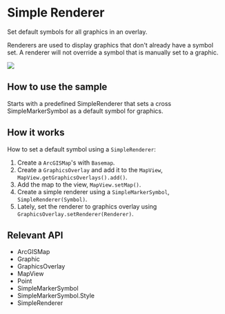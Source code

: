 # Simple Renderer

Set default symbols for all graphics in an overlay.

Renderers are used to display graphics that don't already have a symbol set. A renderer will not override a symbol 
that is manually set to a graphic.

![]("SimpleRenderer.png)

## How to use the sample

Starts with a predefined SimpleRenderer that sets a cross SimpleMarkerSymbol as a default symbol for graphics.

## How it works

How to set a default symbol using a `SimpleRenderer`:


 1. Create a `ArcGISMap`'s with `Basemap`.
 2. Create a `GraphicsOverlay` and add it to the `MapView`, `MapView.getGraphicsOverlays().add()`.
 3. Add the map to the view, `MapView.setMap()`.
 4. Create a simple renderer using a `SimpleMarkerSymbol`, `SimpleRenderer(Symbol)`.
 5. Lately, set the renderer to graphics overlay using `GraphicsOverlay.setRenderer(Renderer)`.


## Relevant API


 * ArcGISMap
 * Graphic
 * GraphicsOverlay
 * MapView
 * Point
 * SimpleMarkerSymbol
 * SimpleMarkerSymbol.Style
 * SimpleRenderer



